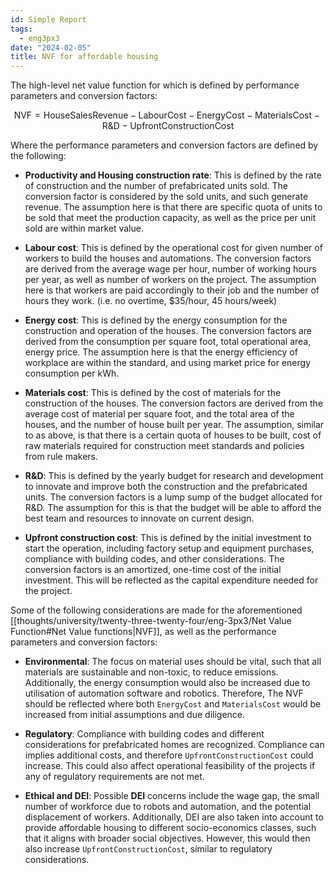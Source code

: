 ```yaml
---
id: Simple Report
tags:
  - eng3px3
date: "2024-02-05"
title: NVF for affordable housing
---
```


The high-level net value function for which is defined by performance parameters and conversion factors:

$$
\text{NVF} = \text{HouseSalesRevenue} - \text{LabourCost} - \text{EnergyCost} - \text{MaterialsCost} - \text{R\&D} - \text{UpfrontConstructionCost}
$$

Where the performance parameters and conversion factors are defined by the following:

- **Productivity and Housing construction rate**: This is defined by the rate of construction and the number of prefabricated units sold.
  The conversion factor is considered by the sold units, and such generate revenue.
  The assumption here is that there are specific quota of units to be sold that meet the production capacity, as well as the price per unit sold are within market value.

- **Labour cost**: This is defined by the operational cost for given number of workers to build the houses and automations.
  The conversion factors are derived from the average wage per hour, number of working hours per year, as well as number of workers on the project.
  The assumption here is that workers are paid accordingly to their job and the number of hours they work. (i.e. no overtime, $35/hour, 45 hours/week)

- **Energy cost**: This is defined by the energy consumption for the construction and operation of the houses.
  The conversion factors are derived from the consumption per square foot, total operational area, energy price.
  The assumption here is that the energy efficiency of workplace are within the standard, and using market price for energy consumption per kWh.

- **Materials cost**: This is defined by the cost of materials for the construction of the houses.
  The conversion factors are derived from the average cost of material per square foot, and the total area of the houses, and the number of house built per year.
  The assumption, similar to as above, is that there is a certain quota of houses to be built, cost of raw materials required for construction meet standards and policies from rule makers.

- **R&D**: This is defined by the yearly budget for research and development to innovate and improve both the construction and the prefabricated units.
  The conversion factors is a lump sump of the budget allocated for R&D. The assumption for this is that the budget will be able to afford the best team and resources to innovate on current design.

- **Upfront construction cost**: This is defined by the initial investment to start the operation, including factory setup and equipment purchases, compliance with building codes, and other considerations.
  The conversion factors is an amortized, one-time cost of the initial investment. This will be reflected as the capital expenditure needed for the project.

Some of the following considerations are made for the aforementioned [[thoughts/university/twenty-three-twenty-four/eng-3px3/Net Value Function#Net Value functions|NVF]], as well as the performance parameters and conversion factors:

- **Environmental**: The focus on material uses should be vital, such that all materials are sustainable and non-toxic, to reduce emissions. Additionally, the energy consumption would also be increased due to utilisation of automation software and robotics. Therefore, The NVF should be reflected where both `EnergyCost` and `MaterialsCost` would be increased from initial assumptions and due diligence.

- **Regulatory**: Compliance with building codes and different considerations for prefabricated homes are recognized. Compliance can implies additional costs, and therefore `UpfrontConstructionCost` could increase. This could also affect operational feasibility of the projects if any of regulatory requirements are not met.

- **Ethical and DEI**: Possible **DEI** concerns include the wage gap, the small number of workforce due to robots and automation, and the potential displacement of workers. Additionally, DEI are also taken into account to provide affordable housing to different socio-economics classes, such that it aligns with broader social objectives. However, this would then also increase `UpfrontConstructionCost`, similar to regulatory considerations.
